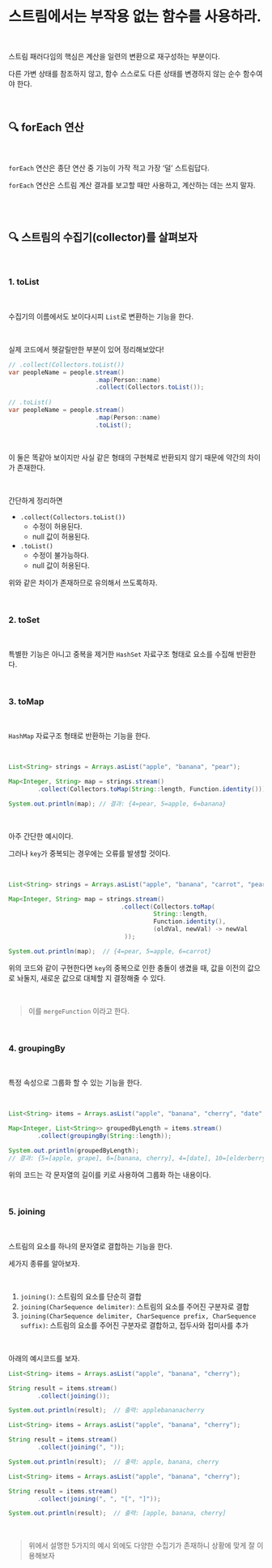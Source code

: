 # 스트림에서는 부작용 없는 함수를 사용하라.

</br>

스트림 패러다임의 핵심은 계산을 일련의 변환으로 재구성하는 부분이다.

다른 가변 상태를 참조하지 않고, 함수 스스로도 다른 상태를 변경하지 않는 순수 함수여야 한다.

</br>

## 🔍 forEach 연산

</br>

`forEach` 연산은 종단 연산 중 기능이 가작 적고 가장 ‘덜’ 스트림답다.

`forEach` 연산은 스트림 계산 결과를 보고할 때만 사용하고, 계산하는 데는 쓰지 말자.

</br>

</br>

## 🔍 스트림의 수집기(collector)를 살펴보자

</br>

### 1. toList

</br>

수집기의 이름에서도 보이다시피 `List`로 변환하는 기능을 한다.

</br>

실제 코드에서 헷갈릴만한 부분이 있어 정리해보았다!

```java
// .collect(Collectors.toList())
var peopleName = people.stream()
                        .map(Person::name)
                        .collect(Collectors.toList());
                        
// .toList()
var peopleName = people.stream()
                        .map(Person::name)
                        .toList();
```

</br>

이 둘은 똑같아 보이지만 사실 같은 형태의 구현체로 반환되지 않기 때문에 약간의 차이가 존재한다.

</br>

간단하게 정리하면

- `.collect(Collectors.toList())`
    - 수정이 허용된다.
    - null 값이 허용된다.
- `.toList()`
    - 수정이 불가능하다.
    - null 값이 허용된다.

위와 같은 차이가 존재하므로 유의해서 쓰도록하자.

</br>

### 2. toSet

</br>

특별한 기능은 아니고 중복을 제거한 `HashSet` 자료구조 형태로 요소를 수집해 반환한다.

</br>

### 3. toMap

</br>

`HashMap` 자료구조 형태로 반환하는 기능을 한다.

</br>

```java
List<String> strings = Arrays.asList("apple", "banana", "pear");

Map<Integer, String> map = strings.stream()
        .collect(Collectors.toMap(String::length, Function.identity()));

System.out.println(map); // 결과: {4=pear, 5=apple, 6=banana}
```

</br>

아주 간단한 예시이다.

그러나 `key`가 중복되는 경우에는 오류를 발생할 것이다.

</br>

```java
List<String> strings = Arrays.asList("apple", "banana", "carrot", "pear");

Map<Integer, String> map = strings.stream()
                               .collect(Collectors.toMap(
                                        String::length,
                                        Function.identity(),
                                        (oldVal, newVal) -> newVal
                                ));

System.out.println(map);  // {4=pear, 5=apple, 6=carrot}
```

위의 코드와 같이 구현한다면 `key`의 중복으로 인한 충돌이 생겼을 때, 값을 이전의 값으로 놔둘지, 새로운 값으로 대체할 지 결정해줄 수 있다.

</br>

> 이를 `mergeFunction` 이라고 한다. 

</br>

### 4. groupingBy

</br>

특정 속성으로 그룹화 할 수 있는 기능을 한다.

</br>

```java
List<String> items = Arrays.asList("apple", "banana", "cherry", "date", "elderberry", "fig", "grape");

Map<Integer, List<String>> groupedByLength = items.stream()
		.collect(groupingBy(String::length));

System.out.println(groupedByLength);
// 결과: {5=[apple, grape], 6=[banana, cherry], 4=[date], 10=[elderberry], 3=[fig]}
```

위의 코드는 각 문자열의 길이를 키로 사용하여 그룹화 하는 내용이다.

</br>

### 5. joining

</br>

스트림의 요소를 하나의 문자열로 결합하는 기능을 한다.

세가지 종류를 알아보자.

</br>

1. `joining()`: 스트림의 요소를 단순히 결합
2. `joining(CharSequence delimiter)`: 스트림의 요소를 주어진 구분자로 결합
3. `joining(CharSequence delimiter, CharSequence prefix, CharSequence suffix)`: 스트림의 요소를 주어진 구분자로 결합하고, 접두사와 접미사를 추가

</br>

아래의 예시코드를 보자.

```java
List<String> items = Arrays.asList("apple", "banana", "cherry");

String result = items.stream()
		.collect(joining());

System.out.println(result);  // 출력: applebananacherry
```

```java
List<String> items = Arrays.asList("apple", "banana", "cherry");

String result = items.stream()
		.collect(joining(", "));

System.out.println(result);  // 출력: apple, banana, cherry
```

```java
List<String> items = Arrays.asList("apple", "banana", "cherry");

String result = items.stream()
		.collect(joining(", ", "[", "]"));

System.out.println(result);  // 출력: [apple, banana, cherry]
```

</br>

> 위에서 설명한 5가지의 예시 외에도 다양한 수집기가 존재하니 상황에 맞게 잘 이용해보자
